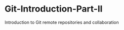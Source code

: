 Git-Introduction-Part-II
========================

Introduction to Git remote repositories and collaboration

